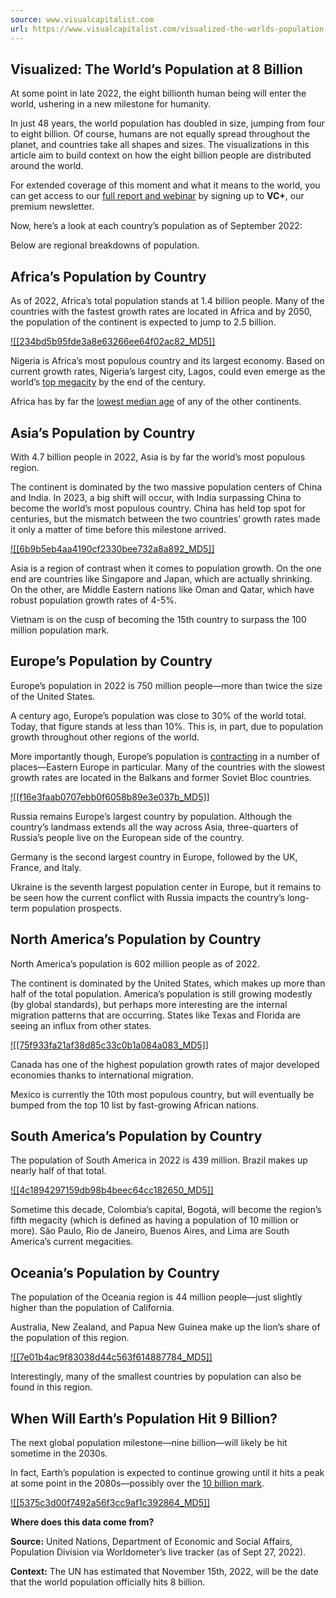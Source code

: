 ```yaml
---
source: www.visualcapitalist.com
url: https://www.visualcapitalist.com/visualized-the-worlds-population-at-8-billion/
---
```


## Visualized: The World’s Population at 8 Billion

At some point in late 2022, the eight billionth human being will enter the world, ushering in a new milestone for humanity.

In just 48 years, the world population has doubled in size, jumping from four to eight billion. Of course, humans are not equally spread throughout the planet, and countries take all shapes and sizes. The visualizations in this article aim to build context on how the eight billion people are distributed around the world.

For extended coverage of this moment and what it means to the world, you can get access to our [full report and webinar](https://www.visualcapitalist.com/join-us-as-we-explore-the-world-at-8-billion/) by signing up to **VC+**, our premium newsletter.

Now, here’s a look at each country’s population as of September 2022:

Below are regional breakdowns of population.

## Africa’s Population by Country

As of 2022, Africa’s total population stands at 1.4 billion people. Many of the countries with the fastest growth rates are located in Africa and by 2050, the population of the continent is expected to jump to 2.5 billion.

[![[234bd5b95fde3a8e63266ee64f02ac82_MD5]]](https://www.visualcapitalist.com/wp-content/uploads/2022/09/8-billion-population-africa-full-.html)

Nigeria is Africa’s most populous country and its largest economy. Based on current growth rates, Nigeria’s largest city, Lagos, could even emerge as the world’s [top megacity](https://www.visualcapitalist.com/worlds-20-largest-megacities-2100/) by the end of the century.

Africa has by far the [lowest median age](https://www.visualcapitalist.com/mapped-the-median-age-of-every-continent/) of any of the other continents.

## Asia’s Population by Country

With 4.7 billion people in 2022, Asia is by far the world’s most populous region.

The continent is dominated by the two massive population centers of China and India. In 2023, a big shift will occur, with India surpassing China to become the world’s most populous country. China has held top spot for centuries, but the mismatch between the two countries’ growth rates made it only a matter of time before this milestone arrived.

[![[6b9b5eb4aa4190cf2330bee732a8a892_MD5]]](https://www.visualcapitalist.com/wp-content/uploads/2022/09/8-billion-population-asia-full-.html)

Asia is a region of contrast when it comes to population growth. On the one end are countries like Singapore and Japan, which are actually shrinking. On the other, are Middle Eastern nations like Oman and Qatar, which have robust population growth rates of 4-5%.

Vietnam is on the cusp of becoming the 15th country to surpass the 100 million population mark.

## Europe’s Population by Country

Europe’s population in 2022 is 750 million people—more than twice the size of the United States.

A century ago, Europe’s population was close to 30% of the world total. Today, that figure stands at less than 10%. This is, in part, due to population growth throughout other regions of the world.

More importantly though, Europe’s population is [contracting](https://www.visualcapitalist.com/ranked-the-20-countries-with-the-fastest-declining-populations/) in a number of places—Eastern Europe in particular. Many of the countries with the slowest growth rates are located in the Balkans and former Soviet Bloc countries.

[![[f16e3faab0707ebb0f6058b89e3e037b_MD5]]](https://www.visualcapitalist.com/wp-content/uploads/2022/09/8-billion-population-europe-full.html)

Russia remains Europe’s largest country by population. Although the country’s landmass extends all the way across Asia, three-quarters of Russia’s people live on the European side of the country.

Germany is the second largest country in Europe, followed by the UK, France, and Italy.

Ukraine is the seventh largest population center in Europe, but it remains to be seen how the current conflict with Russia impacts the country’s long-term population prospects.

## North America’s Population by Country

North America’s population is 602 million people as of 2022.

The continent is dominated by the United States, which makes up more than half of the total population. America’s population is still growing modestly (by global standards), but perhaps more interesting are the internal migration patterns that are occurring. States like Texas and Florida are seeing an influx from other states.

[![[75f933fa21af38d85c33c0b1a084a083_MD5]]](https://www.visualcapitalist.com/wp-content/uploads/2022/09/8-billion-population-north-america-full-.html)

Canada has one of the highest population growth rates of major developed economies thanks to international migration.

Mexico is currently the 10th most populous country, but will eventually be bumped from the top 10 list by fast-growing African nations.

## South America’s Population by Country

The population of South America in 2022 is 439 million. Brazil makes up nearly half of that total.

[![[4c1894297159db98b4beec64cc182650_MD5]]](https://www.visualcapitalist.com/wp-content/uploads/2022/09/8-billion-population-south-america-full-.html)

Sometime this decade, Colombia’s capital, Bogotá, will become the region’s fifth megacity (which is defined as having a population of 10 million or more). São Paulo, Rio de Janeiro, Buenos Aires, and Lima are South America’s current megacities.

## Oceania’s Population by Country

The population of the Oceania region is 44 million people—just slightly higher than the population of California.

Australia, New Zealand, and Papua New Guinea make up the lion’s share of the population of this region.

[![[7e01b4ac9f83038d44c563f614887784_MD5]]](https://www.visualcapitalist.com/wp-content/uploads/2022/09/8-billion-population-oceania-full-.html)

Interestingly, many of the smallest countries by population can also be found in this region.

## When Will Earth’s Population Hit 9 Billion?

The next global population milestone—nine billion—will likely be hit sometime in the 2030s.

In fact, Earth’s population is expected to continue growing until it hits a peak at some point in the 2080s—possibly over the [10 billion mark](https://ourworldindata.org/world-population-update-2022#the-global-population-is-projected-to-peak-at-around-10-4-billion-in-2086).

[![[5375c3d00f7492a56f3cc9af1c392864_MD5]]](https://store.visualcapitalist.com/vc-plus-8-billion-report/)

**Where does this data come from?**

**Source:** United Nations, Department of Economic and Social Affairs, Population Division via Worldometer’s live tracker (as of Sept 27, 2022).

**Context:** The UN has estimated that November 15th, 2022, will be the date that the world population officially hits 8 billion.
